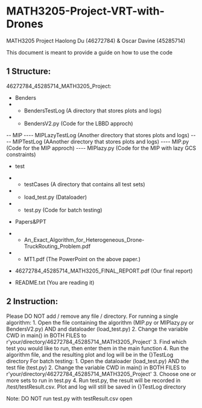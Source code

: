 # MATH3205-Project-VRT-with-Drones

MATH3205 Project
Haolong Du (46272784) & Oscar Davine (45285714)

This document is meant to provide a guide on how to use the code 

## 1 Structure:

46272784_45285714_MATH3205_Project:
- Benders
- - BendersTestLog (A directory that stores plots and logs)
- - BendersV2.py (Code for the LBBD approch)

-- MIP
---- MIPLazyTestLog (Another directory that stores plots and logs)
---- MIPTestLog (AAnother directory that stores plots and logs)
---- MIP.py (Code for the MIP approch)
---- MIPlazy.py (Code for the MIP with lazy GCS constraints)

- test
- - testCases (A directory that contains all test sets)
- - load_test.py (Dataloader)
- - test.py (Code for batch testing)

- Papers&PPT
- - An_Exact_Algorithm_for_Heterogeneous_Drone-TruckRouting_Problem.pdf
- - MT1.pdf (The PowerPoint on the above paper.)

- 46272784_45285714_MATH3205_FINAL_REPORT.pdf (Our final report)

- README.txt (You are reading it)

## 2 Instruction:
Please DO NOT add / remove any file / directory.
For running a single algorithm:
	1. Open the file containing the algorithm (MIP.py or MIPlazy.py or BendersV2.py) AND and dataloader (load_test.py)
	2. Change the variable CWD in main() in BOTH FILES to r'your/directory/46272784_45285714_MATH3205_Project'
	3. Find which test you would like to run, then enter them in the main function
	4. Run the algorithm file, and the resulting plot and log will be in the {}TestLog directory
For batch testing:
	1. Open the dataloader (load_test.py) AND the test file (test.py)
	2. Change the variable CWD in main() in BOTH FILES to r'your/directory/46272784_45285714_MATH3205_Project'
	3. Choose one or more sets to run in test.py
	4. Run test.py, the result will be recorded in /test/testResult.csv. Plot and log will still be saved in {}TestLog directory

Note: DO NOT run test.py with testResult.csv open
